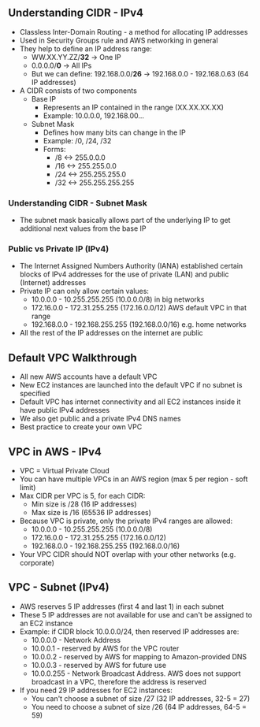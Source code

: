 ## Understanding CIDR - IPv4
- Classless Inter-Domain Routing - a method for allocating IP addresses
- Used in Security Groups rule and AWS networking in general
- They help to define an IP address range:
  - WW.XX.YY.ZZ/**32** -> One IP
  - 0.0.0.0/**0** -> All IPs
  - But we can define: 192.168.0.0/**26** -> 192.168.0.0 - 192.168.0.63 (64 IP addresses)
- A CIDR consists of two components
  - Base IP
    - Represents an IP contained in the range (XX.XX.XX.XX)
    - Example: 10.0.0.0, 192.168.00...
  - Subnet Mask
    - Defines how many bits can change in the IP
    - Example: /0, /24, /32
    - Forms:
        - /8 <-> 255.0.0.0
        - /16 <-> 255.255.0.0
        - /24 <-> 255.255.255.0
        - /32 <-> 255.255.255.255

### Understanding CIDR - Subnet Mask
- The subnet mask basically allows part of the underlying IP to get additional next values from the base IP

### Public vs Private IP (IPv4)
- The Internet Assigned Numbers Authority (IANA) established certain blocks of IPv4 addresses for the use of private (LAN) and public (Internet) addresses
- Private IP can only allow certain values:
  - 10.0.0.0 - 10.255.255.255 (10.0.0.0/8) in big networks
  - 172.16.0.0 - 172.31.255.255 (172.16.0.0/12) AWS default VPC in that range
  - 192.168.0.0 - 192.168.255.255 (192.168.0.0/16) e.g. home networks
- All the rest of the IP addresses on the internet are public

## Default VPC Walkthrough
- All new AWS accounts have a default VPC
- New EC2 instances are launched into the default VPC if no subnet is specified
- Default VPC has internet connectivity and all EC2 instances inside it have public IPv4 addresses
- We also get public and a private IPv4 DNS names
- Best practice to create your own VPC

## VPC in AWS - IPv4
- VPC = Virtual Private Cloud
- You can have multiple VPCs in an AWS region (max 5 per region - soft limit)
- Max CIDR per VPC is 5, for each CIDR:
  - Min size is /28 (16 IP addresses)
  - Max size is /16 (65536 IP addresses)
- Because VPC is private, only the private IPv4 ranges are allowed:
  - 10.0.0.0 - 10.255.255.255 (10.0.0.0/8)
  - 172.16.0.0 - 172.31.255.255 (172.16.0.0/12)
  - 192.168.0.0 - 192.168.255.255 (192.168.0.0/16)
- Your VPC CIDR should NOT overlap with your other networks (e.g. corporate)

## VPC - Subnet (IPv4)
- AWS reserves 5 IP addresses (first 4 and last 1) in each subnet
- These 5 IP addresses are not available for use and can't be assigned to an EC2 instance
- Example: if CIDR block 10.0.0.0/24, then reserved IP addresses are:
  - 10.0.0.0 - Network Address
  - 10.0.0.1 - reserved by AWS for the VPC router
  - 10.0.0.2 - reserved by AWS for mapping to Amazon-provided DNS
  - 10.0.0.3 - reserved by AWS for future use
  - 10.0.0.255 - Network Broadcast Address. AWS does not support broadcast in a VPC, therefore the address is reserved
- If you need 29 IP addresses for EC2 instances:
  - You can't choose a subnet of size /27 (32 IP addresses, 32-5 = 27)
  - You need to choose a subnet of size /26 (64 IP addresses, 64-5 = 59)
